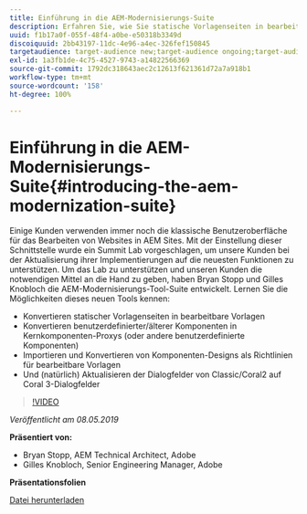```yaml
---
title: Einführung in die AEM-Modernisierungs-Suite
description: Erfahren Sie, wie Sie statische Vorlagenseiten in bearbeitbare Vorlagen konvertieren. Erfahren Sie, wie Sie benutzerdefinierte oder ältere Komponenten in Kernkomponenten-Proxys umwandeln können, und vieles mehr.
uuid: f1b17a0f-055f-48f4-a0be-e50318b3349d
discoiquuid: 2bb43197-11dc-4e96-a4ec-326fef150845
targetaudience: target-audience new;target-audience ongoing;target-audience upgrader
exl-id: 1a3fb1de-4c75-4527-9743-a14822566369
source-git-commit: 1792dc318643aec2c12613f621361d72a7a918b1
workflow-type: tm+mt
source-wordcount: '158'
ht-degree: 100%

---
```


# Einführung in die AEM-Modernisierungs-Suite{#introducing-the-aem-modernization-suite}

Einige Kunden verwenden immer noch die klassische Benutzeroberfläche für das Bearbeiten von Websites in AEM Sites. Mit der Einstellung dieser Schnittstelle wurde ein Summit Lab vorgeschlagen, um unsere Kunden bei der Aktualisierung ihrer Implementierungen auf die neuesten Funktionen zu unterstützen. Um das Lab zu unterstützen und unseren Kunden die notwendigen Mittel an die Hand zu geben, haben Bryan Stopp und Gilles Knobloch die AEM-Modernisierungs-Tool-Suite entwickelt.  Lernen Sie die Möglichkeiten dieses neuen Tools kennen:

* Konvertieren statischer Vorlagenseiten in bearbeitbare Vorlagen
* Konvertieren benutzerdefinierter/älterer Komponenten in Kernkomponenten-Proxys (oder andere benutzerdefinierte Komponenten)
* Importieren und Konvertieren von Komponenten-Designs als Richtlinien für bearbeitbare Vorlagen
* Und (natürlich) Aktualisieren der Dialogfelder von Classic/Coral2 auf Coral 3-Dialogfelder

>[!VIDEO](https://video.tv.adobe.com/v/27322?quality=9)

*Veröffentlicht am 08.05.2019*

**Präsentiert von:**

* Bryan Stopp, AEM Technical Architect, Adobe
* Gilles Knobloch, Senior Engineering Manager, Adobe

**Präsentationsfolien**

[Datei herunterladen](assets/modernization-toolsaemgems.pdf)
